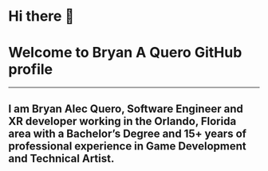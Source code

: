 # Hi there 👋
# Welcome to Bryan A Quero GitHub profile
---
## I am Bryan Alec Quero, Software Engineer and XR developer working in the Orlando, Florida area with a Bachelor’s Degree and 15+ years of professional experience in Game Development and Technical Artist.


<!--
**Bryan3D/Bryan3D** is a ✨ _special_ ✨ repository because its `README.md` (this file) appears on your GitHub profile.

Here are some ideas to get you started:

- 🔭 I’m currently working on ...
- 🌱 I’m currently learning ...
- 👯 I’m looking to collaborate on ...
- 🤔 I’m looking for help with ...
- 💬 Ask me about ...
- 📫 How to reach me: ...
- 😄 Pronouns: ...
- ⚡ Fun fact: ...
-->
